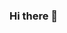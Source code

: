### Hi there 👋

<!--
**angelynaliem/angelynaliem** is a ✨ _special_ ✨ repository because its `README.md` (this file) appears on your GitHub profile.

## Hello, I'm Angelyn, currently learning Full Stack Web Development at Lambda School. I enjoy coding and am fascinated by what software engineers can do. I hope to soon be able to contribute to my community using my coding skills.

- 🌱 I’m currently learning HTML, CSS, Javascript, React, Node, and Python
- 📫 How to reach me: angelyn-liem@lambdastudents.com
- ⚡ Fun fact: My most enjoyable time during coding school is when I was doing state management using Redux!
-->
